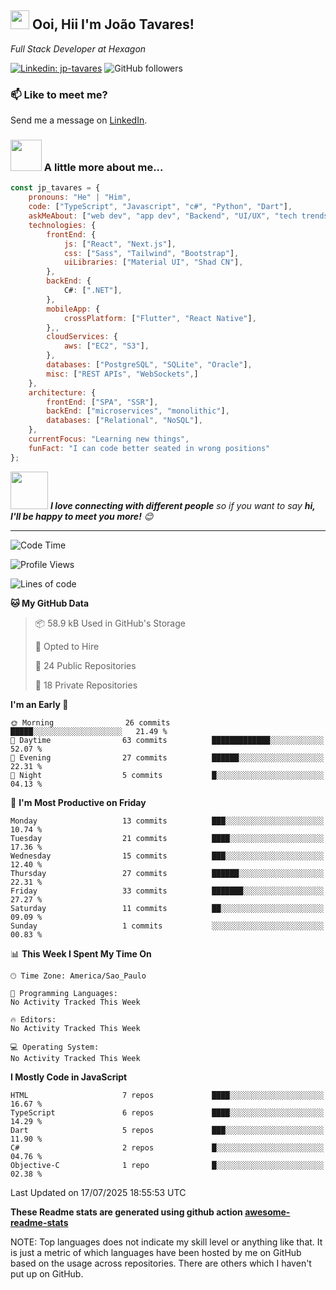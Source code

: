 <h2><img src="https://emojis.slackmojis.com/emojis/images/1531849430/4246/blob-sunglasses.gif?1531849430" width="30"/> Ooi, Hii I'm João Tavares!</h2>
<p><em>Full Stack Developer at Hexagon</em></p>
</a>
</em></p>

[![Linkedin: jp-tavares](https://img.shields.io/badge/-jp--tavares-blue?style=flat-square&logo=Linkedin&logoColor=white&link=https://www.linkedin.com/in/jo%C3%A3o-paulo-tavares-da-silva-73a6561b8/)](https://www.linkedin.com/in/jo%C3%A3o-paulo-tavares-da-silva-73a6561b8/)
![GitHub followers](https://img.shields.io/github/followers/jp-tavares?label=Follow&style=social)

### 📫 Like to meet me?

Send me a message on [LinkedIn](https://www.linkedin.com/in/jo%C3%A3o-paulo-tavares-da-silva-73a6561b8/).

### <img src="https://media.giphy.com/media/VgCDAzcKvsR6OM0uWg/giphy.gif" width="50"> A little more about me...

```javascript
const jp_tavares = {
    pronouns: "He" | "Him",
    code: ["TypeScript", "Javascript", "c#", "Python", "Dart"],
    askMeAbout: ["web dev", "app dev", "Backend", "UI/UX", "tech trends"],
    technologies: {
        frontEnd: {
            js: ["React", "Next.js"],
            css: ["Sass", "Tailwind", "Bootstrap"],
            uiLibraries: ["Material UI", "Shad CN"],
        },
        backEnd: {
            C#: [".NET"],
        },
        mobileApp: {
            crossPlatform: ["Flutter", "React Native"],
        },,
        cloudServices: {
            aws: ["EC2", "S3"],
        },
        databases: ["PostgreSQL", "SQLite", "Oracle"],
        misc: ["REST APIs", "WebSockets",]
    },
    architecture: {
        frontEnd: ["SPA", "SSR"],
        backEnd: ["microservices", "monolithic"],
        databases: ["Relational", "NoSQL"],
    },
    currentFocus: "Learning new things",
    funFact: "I can code better seated in wrong positions"
};
```

<img src="https://media.giphy.com/media/LnQjpWaON8nhr21vNW/giphy.gif" width="60"> <em><b>I love connecting with different people</b> so if you want to say <b>hi, I'll be happy to meet you more!</b> 😊</em>

---
<!--START_SECTION:waka-->
![Code Time](http://img.shields.io/badge/Code%20Time-47%20hrs%209%20mins-blue)

![Profile Views](http://img.shields.io/badge/Profile%20Views-0-blue)

![Lines of code](https://img.shields.io/badge/From%20Hello%20World%20I%27ve%20Written-186.5%20thousand%20lines%20of%20code-blue)

**🐱 My GitHub Data** 

> 📦 58.9 kB Used in GitHub's Storage 
 > 
> 💼 Opted to Hire
 > 
> 📜 24 Public Repositories 
 > 
> 🔑 18 Private Repositories 
 > 
**I'm an Early 🐤** 

```text
🌞 Morning                26 commits          █████░░░░░░░░░░░░░░░░░░░░   21.49 % 
🌆 Daytime                63 commits          █████████████░░░░░░░░░░░░   52.07 % 
🌃 Evening                27 commits          ██████░░░░░░░░░░░░░░░░░░░   22.31 % 
🌙 Night                  5 commits           █░░░░░░░░░░░░░░░░░░░░░░░░   04.13 % 
```
📅 **I'm Most Productive on Friday** 

```text
Monday                   13 commits          ███░░░░░░░░░░░░░░░░░░░░░░   10.74 % 
Tuesday                  21 commits          ████░░░░░░░░░░░░░░░░░░░░░   17.36 % 
Wednesday                15 commits          ███░░░░░░░░░░░░░░░░░░░░░░   12.40 % 
Thursday                 27 commits          ██████░░░░░░░░░░░░░░░░░░░   22.31 % 
Friday                   33 commits          ███████░░░░░░░░░░░░░░░░░░   27.27 % 
Saturday                 11 commits          ██░░░░░░░░░░░░░░░░░░░░░░░   09.09 % 
Sunday                   1 commits           ░░░░░░░░░░░░░░░░░░░░░░░░░   00.83 % 
```


📊 **This Week I Spent My Time On** 

```text
🕑︎ Time Zone: America/Sao_Paulo

💬 Programming Languages: 
No Activity Tracked This Week

🔥 Editors: 
No Activity Tracked This Week

💻 Operating System: 
No Activity Tracked This Week
```

**I Mostly Code in JavaScript** 

```text
HTML                     7 repos             ████░░░░░░░░░░░░░░░░░░░░░   16.67 % 
TypeScript               6 repos             ████░░░░░░░░░░░░░░░░░░░░░   14.29 % 
Dart                     5 repos             ███░░░░░░░░░░░░░░░░░░░░░░   11.90 % 
C#                       2 repos             █░░░░░░░░░░░░░░░░░░░░░░░░   04.76 % 
Objective-C              1 repo              █░░░░░░░░░░░░░░░░░░░░░░░░   02.38 % 
```




 Last Updated on 17/07/2025 18:55:53 UTC
<!--END_SECTION:waka-->

**These Readme stats are generated using github action [awesome-readme-stats](https://github.com/anmol098/waka-readme-stats)**

NOTE: Top languages does not indicate my skill level or anything like that. It is just a metric of which languages have been hosted by me on GitHub based on the usage across repositories. There are others which I haven't put up on GitHub.
